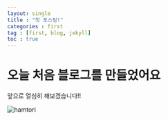 ```yaml
---
layout: single
title : "첫 포스팅!"
categories : first
tag : [first, blog, jekyll]
toc : true
---
```


# 오늘 처음 블로그를 만들었어요

앞으로 열심히 해보겠습니다!!

![hamtori](../../images/2023-05-24-first/ham.jpg)
